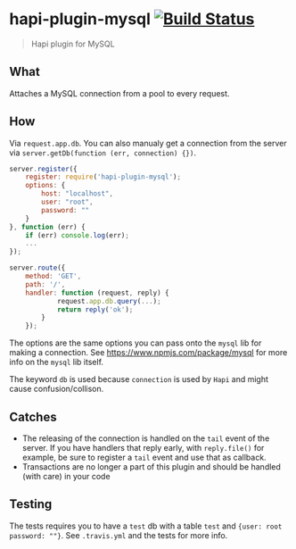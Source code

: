 # hapi-plugin-mysql [![Build Status](https://travis-ci.org/Salesflare/hapi-plugin-mysql.svg?branch=master)](https://travis-ci.org/Salesflare/hapi-plugin-mysql)
> Hapi plugin for MySQL


## What
Attaches a MySQL connection from a pool to every request.

## How
Via `request.app.db`. You can also manualy get a connection from the server via `server.getDb(function (err, connection) {})`.

```javascript
server.register({
	register: require('hapi-plugin-mysql');
	options: {
		host: "localhost",
		user: "root",
		password: ""
	}
}, function (err) {
	if (err) console.log(err);
	...
});

server.route({ 
	method: 'GET', 
	path: '/', 
	handler: function (request, reply) { 
			request.app.db.query(...);
			return reply('ok'); 
		} 
	});
```

The options are the same options you can pass onto the `mysql` lib for making a connection. See https://www.npmjs.com/package/mysql for more info on the `mysql` lib itself.

The keyword `db` is used because `connection` is used by `Hapi` and might cause confusion/collison.

## Catches

- The releasing of the connection is handled on the `tail` event of the server. If you have handlers that reply early, with `reply.file()` for example, be sure to register a `tail` event and use that as callback.
- Transactions are no longer a part of this plugin and should be handled (with care) in your code

## Testing
The tests requires you to have a `test` db with a table  `test` and `{user: root password: ""}`. See `.travis.yml` and the tests for more info.

